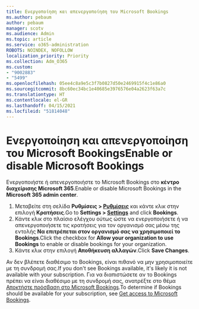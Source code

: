 ```yaml
---
title: Ενεργοποίηση και απενεργοποίηση του Microsoft Bookings
ms.author: pebaum
author: pebaum
manager: scotv
ms.audience: Admin
ms.topic: article
ms.service: o365-administration
ROBOTS: NOINDEX, NOFOLLOW
localization_priority: Priority
ms.collection: Adm_O365
ms.custom:
- "9002883"
- "5499"
ms.openlocfilehash: 05ee4c8a9e5c3f7b0827d50e2469915f4c1e86a0
ms.sourcegitcommit: 8bc60ec34bc1e40685e3976576e04a2623f63a7c
ms.translationtype: HT
ms.contentlocale: el-GR
ms.lasthandoff: 04/15/2021
ms.locfileid: "51814048"
---
```

# <a name="enable-or-disable-microsoft-bookings"></a><span data-ttu-id="e05c7-102">Ενεργοποίηση και απενεργοποίηση του Microsoft Bookings</span><span class="sxs-lookup"><span data-stu-id="e05c7-102">Enable or disable Microsoft Bookings</span></span>

<span data-ttu-id="e05c7-103">Ενεργοποιήστε ή απενεργοποιήστε το Microsoft Bookings στο **κέντρο διαχείρισης Microsoft 365**.</span><span class="sxs-lookup"><span data-stu-id="e05c7-103">Enable or disable Microsoft Bookings in the **Microsoft 365 admin center**.</span></span>

1. <span data-ttu-id="e05c7-104">Μεταβείτε στη σελίδα **Ρυθμίσεις > [Ρυθμίσεις](https://admin.microsoft.com/Adminportal/Home?source=applauncher#/Settings/Services)** και κάντε κλικ στην επιλογή **Κρατήσεις**.</span><span class="sxs-lookup"><span data-stu-id="e05c7-104">Go to **Settings > [Settings](https://admin.microsoft.com/Adminportal/Home?source=applauncher#/Settings/Services)** and click **Bookings**.</span></span>
2. <span data-ttu-id="e05c7-105">Κάντε κλικ στο πλαίσιο ελέγχου ούτως ώστε να ενεργοποιήσετε ή να απενεργοποιήσετε τις κρατήσεις για τον οργανισμό σας μέσω της εντολής **Να επιτρέπεται στον οργανισμό σας να χρησιμοποιεί το Bookings**.</span><span class="sxs-lookup"><span data-stu-id="e05c7-105">Click the checkbox for **Allow your organization to use Bookings** to enable or disable bookings for your organization.</span></span>
3. <span data-ttu-id="e05c7-106">Κάντε κλικ στην επιλογή **Αποθήκευση αλλαγών**.</span><span class="sxs-lookup"><span data-stu-id="e05c7-106">Click **Save Changes**.</span></span>

<span data-ttu-id="e05c7-107">Αν δεν βλέπετε διαθέσιμο το Bookings, είναι πιθανό να μην χρησιμοποιείτε με τη συνδρομή σας.</span><span class="sxs-lookup"><span data-stu-id="e05c7-107">If you don't see Bookings available, it's likely it is not available with your subscription.</span></span> <span data-ttu-id="e05c7-108">Για να διαπιστώσετε αν το Bookings πρέπει να είναι διαθέσιμο με τη συνδρομή σας, ανατρέξτε στο θέμα [Αποκτήστε πρόσβαση στο Microsoft Bookings](https://support.microsoft.com/el-GR/office/get-access-to-microsoft-bookings-5382dc07-aaa5-45c9-8767-502333b214ce).</span><span class="sxs-lookup"><span data-stu-id="e05c7-108">To determine if Bookings should be available for your subscription, see [Get access to Microsoft Bookings](https://support.microsoft.com/el-GR/office/get-access-to-microsoft-bookings-5382dc07-aaa5-45c9-8767-502333b214ce).</span></span>
